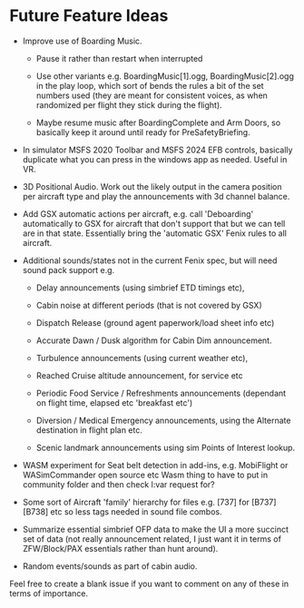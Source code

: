 # Future Feature Ideas

- Improve use of Boarding Music.

    - Pause it rather than restart when interrupted

    - Use other variants e.g. BoardingMusic[1].ogg, BoardingMusic[2].ogg in the play loop, which sort of bends the rules a bit of the set numbers used (they are meant for consistent voices, as when randomized per flight they stick during the flight).

    - Maybe resume music after BoardingComplete and Arm Doors, so basically keep it around until ready for PreSafetyBriefing.

- In simulator MSFS 2020 Toolbar and MSFS 2024 EFB controls, basically duplicate what you can press in the windows app as needed. Useful in VR.

- 3D Positional Audio. Work out the likely output in the camera position per aircraft type and play the announcements with 3d channel balance.

- Add GSX automatic actions per aircraft, e.g. call 'Deboarding' automatically to GSX for aircraft that don't support that but we can tell are in that state. Essentially bring the 'automatic GSX' Fenix rules to all aircraft.

- Additional sounds/states not in the current Fenix spec, but will need sound pack support e.g.

  - Delay announcements (using simbrief ETD timings etc),

  - Cabin noise at different periods (that is not covered by GSX)

  - Dispatch Release (ground agent paperwork/load sheet info etc)

  - Accurate Dawn / Dusk algorithm for Cabin Dim announcement.

  - Turbulence announcements (using current weather etc),

  - Reached Cruise altitude announcement, for service etc

  - Periodic Food Service / Refreshments announcements (dependant on flight time, elapsed etc 'breakfast etc')

  - Diversion / Medical Emergency announcements, using the Alternate destination in flight plan etc.

  - Scenic landmark announcements using sim Points of Interest lookup.

- WASM experiment for Seat belt detection in add-ins, e.g. MobiFlight or WASimCommander open source etc
  Wasm thing to have to put in community folder and then check l:var request for?

- Some sort of Aircraft 'family' hierarchy for files e.g. [737] for [B737] [B738] etc so less tags needed in sound file combos.

- Summarize essential simbrief OFP data to make the UI a more succinct set of data (not really announcement related, I just want it in terms of ZFW/Block/PAX essentials rather than hunt around).

- Random events/sounds as part of cabin audio.

Feel free to create a blank issue if you want to comment on any of these in terms of importance.